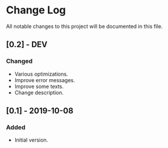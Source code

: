 # Change Log
All notable changes to this project will be documented in this file.

## [0.2] - DEV
### Changed
- Various optimizations.
- Improve error messages.
- Improve some texts.
- Change description.

## [0.1] - 2019-10-08
### Added
- Initial version.
